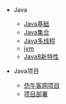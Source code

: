 
* Java
  * [Java基础](./docs/b-1面试题总结-Java基础.md)
  * [Java集合](./docs/b-2Java集合.md)
  * [Java多线程](./docs/b-3Java多线程.md)
  * [jvm](./docs/b-4jvm.md)
  * [Java8新特性](./docs/b-5Java8新特性.md)
  
* Java项目

  * [仿牛客网项目](./docs/c-5仿牛客网项目.md)
  * [项目部署](./docs/c-5项目部署Linux服务器.md)
  
  



